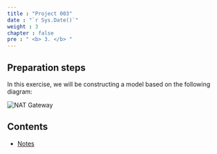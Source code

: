 ```yaml
---
title : "Project 003"
date : "`r Sys.Date()`"
weight : 3
chapter : false
pre : " <b> 3. </b> "
---
```


## Preparation steps

In this exercise, we will be constructing a model based on the following diagram:

![NAT Gateway](/images/3-Prerequisite/vpc.png?featherlight=false&width=90pc)

## Contents

- [Notes](3.1-notes/)